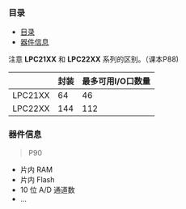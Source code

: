 ### 目录

<!-- TOC -->

- [目录](#目录)
- [器件信息](#器件信息)

<!-- /TOC -->


注意 **LPC21XX** 和 **LPC22XX** 系列的区别。（课本P88)

|         | 封装 | 最多可用I/O口数量 |
| ------- | :--- | ----------------- |
| LPC21XX | 64   | 46                |
| LPC22XX | 144  | 112               |



### 器件信息

> P90

* 片内 RAM
* 片内 Flash
* 10 位 A/D 通道数
* ...